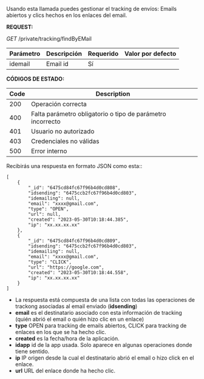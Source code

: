 
Usando esta llamada puedes gestionar el tracking de envíos: Emails abiertos y clics hechos en los enlaces del email.

<!-- tabs:start -->


<!-- tab:Obtener información de tracking por email -->


**REQUEST:** 

*GET* /private/tracking/findByEMail

|Parámetro|Descripción|Requerido| Valor por defecto|
|---------|-----------|--------|---------|
|idemail | Email id | Sí |  |

**CÓDIGOS DE ESTADO:**

|Code|Description|
|----|-------|
|200 | Operación correcta |
|400 | Falta parámetro obligatorio o tipo de parámetro incorrecto |
|401 | Usuario no autorizado |
|403 | Credenciales no válidas |
|500 | Error interno|


Recibirás una respuesta en formato JSON como esta::

```
[
    {
        "_id": "6475cd84fc67f96b4d0cd808",
        "idsending": "6475ccb2fc67f96b4d0cd803",
        "idemailing": null,
        "email": "xxxx@gmail.com",
        "type": "OPEN",
        "url": null,
        "created": "2023-05-30T10:18:44.385",
        "ip": "xx.xx.xx.xx"
    },
    {
        "_id": "6475cd84fc67f96b4d0cd809",
        "idsending": "6475ccb2fc67f96b4d0cd803",
        "idemailing": null,
        "email": "xxxx@gmail.com",
        "type": "CLICK",
        "url": "https://google.com",
        "created": "2023-05-30T10:18:44.558",
        "ip": "xx.xx.xx.xx"
    }
]
```

- La respuesta está compuesta de una lista con todas las operaciones de trackong asociadas al email enviado (**idsending**)
- **email** es el destinatario asociado con esta información de tracking (quién abrió el email o quién hizo clic en un enlace)
- **type** OPEN para tracking de emails abiertos, CLICK para tracking de enlaces en los que se ha hecho clic.
- **created** es la fecha/hora de la aplicación.
- **idapp** id de la app usada. Solo aparece en algunas operaciones donde tiene sentido.
- **ip** IP origen desde la cual el destinatario abrió el email o hizo click en el enlace.
- **url** URL del enlace donde ha hecho clic. 


<!-- tabs:end -->

